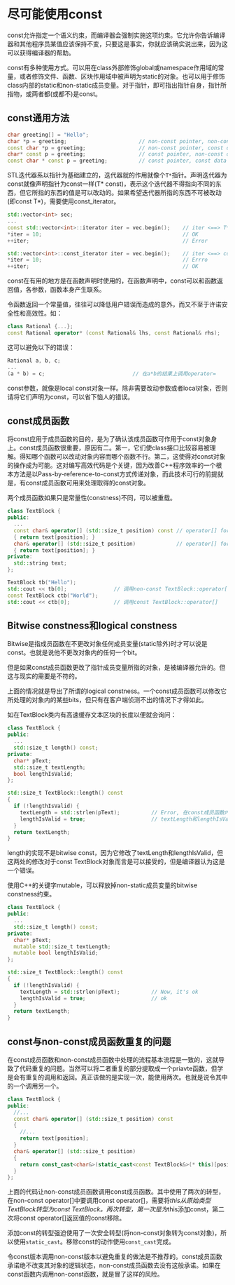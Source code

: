 # 尽可能使用const

const允许指定一个语义约束，而编译器会强制实施这项约束。它允许你告诉编译器和其他程序员某值应该保持不变，只要这是事实，你就应该确实说出来，因为这可以获得编译器的帮助。

const有多种使用方式。可以用在class外部修饰global或namespace作用域的常量，或者修饰文件、函数、区块作用域中被声明为static的对象。也可以用于修饰class内部的static和non-static成员变量。对于指针，即可指出指针自身，指针所指物，或两者都(或都不)是const。

## const通用方法

```cpp
char greeting[] = "Hello";
char *p = greeting;                       // non-const pointer, non-const data
const char *p = greeting;                 // non-const pointer, const data
char* const p = greeting;                 // const pointer, non-const data
const char * const p = greeting;          // const pointer, const data
```

STL迭代器系以指针为基础建立的，迭代器就的作用就像个`T*`指针。声明迭代器为const就像声明指针为const一样(T* const)，表示这个迭代器不得指向不同的东西，但它所指的东西的值是可以改动的。如果希望迭代器所指的东西不可被改动(即const T*)，需要使用const_iterator。

```cpp
std::vector<int> sec;
...
const std::vector<int>::iterator iter = vec.begin();    // iter <==> T* const
*iter = 10;                                             // OK
++iter;                                                 // Error

std::vector<int>::const_iterator iter = vec.begin();    // iter <==> const T*
*iter = 10;                                             // Errro
++iter;                                                 // OK
```

const在有用的地方是在函数声明时使用的，在函数声明中，const可以和函数返回值，各参数，函数本身产生联系。

令函数返回一个常量值，往往可以降低用户错误而造成的意外，而又不至于许诺安全性和高效性。如：

```cpp
class Rational {...};
const Rational operator* (const Rational& lhs, const Rational& rhs);
```

这可以避免以下的错误：

```cpp
Rational a, b, c;
...
(a * b) = c;                            // 在a*b的结果上调用operator=
```

const参数，就像是local const对象一样。除非需要改动参数或者local对象，否则请将它们声明为const，可以省下恼人的错误。

## const成员函数

将const应用于成员函数的目的，是为了确认该成员函数可作用于const对象身上。const成员函数很重要，原因有二。第一，它们使class接口比较容易被理解。得知哪个函数可以改动对象内容而哪个函数不行。第二，这使得对const对象的操作成为可能。这对编写高效代码是个关键，因为改善C++程序效率的一个根本方法是以Pass-by-reference-to-const方式传递对象，而此技术可行的前提就是，有const成员函数可用来处理取得的const对象。

两个成员函数如果只是常量性(constness)不同，可以被重载。

```cpp
class TextBlock {
public:
  ...
  const char& operator[] (std::size_t position) const // operator[] for const
  { return text[position]; }
  char& operator[] (std::size_t position)             // operator[] for non-const
  { return text[position]; }
private:
  std::string text;
};

TextBlock tb("Hello");
std::cout << tb[0];               // 调用non-const TextBlock::operator[]
const TextBlock ctb("World");
std::cout << ctb[0];              // 调用const TextBlock::operator[]
```

## Bitwise constness和logical constness

Bitwise是指成员函数在不更改对象任何成员变量(static除外)时才可以说是const。也就是说他不更改对象内的任何一个bit。

但是如果const成员函数更改了指针成员变量所指的对象，是被编译器允许的。但这与现实的需要是不符的。

上面的情况就是导出了所谓的logical constness。一个const成员函数可以修改它所处理的对象内的某些bits，但只有在客户端侦测不出的情况下才得如此。

如在TextBlock类内有高速缓存文本区块的长度以便就会询问：

```cpp
class TextBlock {
public:
  ...
  std::size_t length() const;
private:
  char* pText;
  std::size_t textLength;
  bool lengthIsValid;
};

std::size_t TextBlock::length() const
{
  if (!lengthIsValid) {
    textLength = std::strlen(pText);          // Error, 在const成员函数内不能修改
    lengthIsValid = true;                     // textLength和lengthIsValid的值
  }
  return textLength;
}
```

length的实现不是bitwise const，因为它修改了textLength和lengthIsValid，但这两处的修改对于const TextBlock对象而言是可以接受的，但是编译器认为这是一个错误。

使用C++的关键字mutable，可以释放掉non-static成员变量的bitwise constness约束。

```cpp
class TextBlock {
public:
  ...
  std::size_t length() const;
private:
  char* pText;
  mutable std::size_t textLength;
  mutable bool lengthIsValid;
};

std::size_t TextBlock::length() const
{
  if (!lengthIsValid) {
    textLength = std::strlen(pText);          // Now, it's ok
    lengthIsValid = true;                     // ok
  }
  return textLength;
}
```

## const与non-const成员函数重复的问题

在const成员函数和non-const成员函数中处理的流程基本流程是一致的，这就导致了代码重复的问题。当然可以将二者重复的部分提取成一个priavte函数，但学是会有重复的调用和返回。真正该做的是实现一次，能使用两次。也就是说令其中的一个调用另一个。

```cpp
class TextBlock {
public:
  //...
  const char& operator[] (std::size_t position) const
  {
    //...
    return text[position];
  }
  char& operator[] (std::size_t position)
  {
    return const_cast<char&>(static_cast<const TextBlock&>(* this)[position]);
  }
};
```

上面的代码让non-const成员函数调用const成员函数。其中使用了两次的转型，在non-const operator[]中要调用const operator[]，需要将*this从原始类型TextBlock转型为const TextBlock。两次转型，第一次是为*this添加const，第二次将const operator[]返回值的const移除。

添加const的转型强迫使用了一次安全转型(将non-const对象转为const对象)，所以使用`static_cast`。移除const的动作使用`const_cast`完成。

令const版本调用non-const版本以避免重复的做法是不推荐的。const成员函数承诺绝不改变其对象的逻辑状态，non-const成员函数去没有这般承诺。如果在const函数内调用non-const函数，就是冒了这样的风险。
